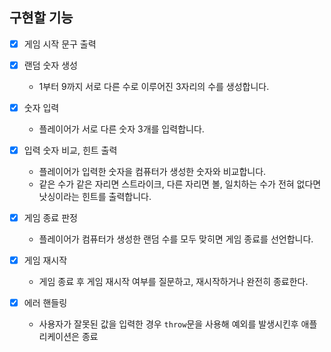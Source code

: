 ## 구현할 기능

- [x] 게임 시작 문구 출력

- [x] 랜덤 숫자 생성
    - 1부터 9까지 서로 다른 수로 이루어진 3자리의 수를 생성합니다.

- [x] 숫자 입력
    - 플레이어가 서로 다른 숫자 3개를 입력합니다.

- [x] 입력 숫자 비교, 힌트 출력
    - 플레이어가 입력한 숫자을 컴퓨터가 생성한 숫자와 비교합니다.
    - 같은 수가 같은 자리면 스트라이크, 다른 자리면 볼, 일치하는 수가 전혀 없다면 낫싱이라는 힌트를 출력합니다.

- [x] 게임 종료 판정
    - 플레이어가 컴퓨터가 생성한 랜덤 수를 모두 맞히면 게임 종료를 선언합니다.

- [x] 게임 재시작
    - 게임 종료 후 게임 재시작 여부를 질문하고, 재시작하거나 완전히 종료한다.

- [x] 에러 핸들링
    - 사용자가 잘못된 값을 입력한 경우 `throw`문을 사용해 예외를 발생시킨후 애플리케이션은 종료